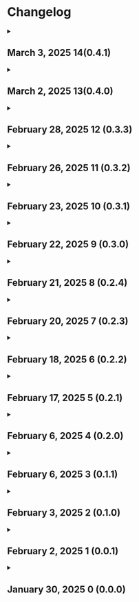 <h1>Changelog</h1>
<details>
  <summary>
    <h2>March 3, 2025 14(0.4.1)</h2>
  </summary>
  <ul>
    <li>Updated launch information</li>
    <li>Updated event information</li>
    <li>Updated news information</li>
    <li>Last updated section on about page now links directly to this changelog within Github when clicked on</li>
  </ul>
</details>

<details>
  <summary>
    <h2>March 2, 2025 13(0.4.0)</h2>
  </summary>
  <p>This update includes new icons and a page. In the navigation bar, I added costom icons to better fit the content in the navigation. The Artemis one I made myself from scratch. Another page added is the Rovers page which will give you information about different rovers from various agencies/providers. Right now, VIPER is the only avaliable one, but more will come with future updates.</p>
  <ul>
    <li>Updated launch information</li>
    <li>Added costom icons in navigation drawer</li>
    <li>Updated Updates page</li>
    <li>Added three new pages
      <ol>
        <li>Rovers</li>
        <li>NASA Rovers</li>
        <li>VIPER</li>
      </ol>
    </li>
    <li>Added button so users can sign the petition to save VIPER</li>
    <li>Added legend in About page
      <ul>
        <li>This will help users understand what each symbol means (etc. Status circle colors)</li>
      </ul>
    </li>
  </ul>
</details>

<details>
  <summary>
    <h2>February 28, 2025 12 (0.3.3)</h2>
  </summary>
  <p>• Updated launch information</p>
  <p>• Updated Event information</p>
  <p>• Updated Starship Test Flight 8 page</p>
</details>

<details>
  <summary>
    <h2>February 26, 2025 11 (0.3.2)</h2>
  </summary>
  <p>• Updated launch information</p>
</details>


<details>
  <summary>
    <h2>February 23, 2025 10 (0.3.1)</h2>
  </summary>
  <p>• Updated launch information</p>
  <P>• Finished adding all events to Event page</P>
</details>

<details>
  <summary><h2>February 22, 2025 9 (0.3.0)</summary>
  <p>Welcome to update 0.3.0. Another feature that was added is the Events page. That page will show events like landings, conferences, and flybys. You can click on the card to learn more about the event.</p>
  <p>• Changed Changelog to redirect to a new changelog page in GitHub</p>
  <p>• Updated launch information</p>
  <p>• Added Events Page</p>
</details>

<details>
  <summary><h2>February 21, 2025 8 (0.2.4)</h2></summary>
  <p>• Updated launch information</p>
  <p>• Updated News section on Home page</p>
</details>

<details>
  <summary><h2>February 20, 2025 7 (0.2.3)</h2></summary>
  <p>• Updated launch information</p>
  <p>• Updated Starship IFT-8 page</p>
  <p>• Updated News section on Home page</p>
</details>

<details>
  <summary><h2>February 18, 2025 6 (0.2.2)</summary>
    <p>I moved the page files into folders to make it easier to find spacific files. It doesn't affect how the app works, it just makes it so I can find an individual file better. Let me know if you encounter any problems.</p>
    <p>• Updated launch information</p>
    <p>• Moved app files into folders to make it easier for me to find</p>
</details>

<details>
  <summary><h2>February 17, 2025 5 (0.2.1)</h2></summary>
  <p>• Updated launch information</p>
  <p>• Updated Starship Flight 8 page</p>
  <p>• Updated About page</p>
</details>

<details>
  <summary><h2>February 6, 2025 4 (0.2.0)</h2></summary>
    <p>• Decreased font size for a card in News section to fit text in the entire card</p>
    <p>• Updated launch information</p>
    <p>• Added new card on News section</p>
    <p>• Changed how version titles appear on Changelog page</p>
    <p>• Added Updates page</p>
</details>

<details>
  <summary><h2>February 6, 2025 3 (0.1.1)</h2></summary>
    <p>Sorry for the update delay, version 0.1.1 is here now.</p>
    <p>• Updated launch information</p>
    <p>• Updated Nwes section on home page</p>
    <p>• Increased font size for vresion titles in Changelog page</p>
</details>

<details>
  <summary><h2>February 3, 2025 2 (0.1.0)</h2></summary>
  <p>• Decreased font size for version titles</p>
  <p>• Updated some launch information</p>
  <p>• Redesigned Links section in About page</p>
  <p>• Decreased title font sizes for Artemis II-VI, Starship-IFT 1-8, and Starship HLS</p>
  <p>• Fixed image not loading for Starship Test Flight 6 page</p>
</details>

<details>
  <summary><h2>February 2, 2025 1 (0.0.1)</h2></summary>
  <p>• Changed CSO-3 launch</p>
  <p>• Updated launch schedules</p>
  <p>• Made X-t9 card clickable in Featured Missions</p>
  <p>• Shrunk font sizes on title app bars</p>
  <p>• Shrunk banner titles for Starship test flight missions and some other rockets</p>
  <p>• Fixed images not loading for Artemis IV and Ariane Next</p>
  <p>• Made Artemis II card clickable</p>
</details>

<details>
  <summary><h2>January 30, 2025 0 (0.0.0)</h2></summary>
  <p>Initial beta release is finally here! Sorry for the wait, so many problems were encountered when trying to release it. Any feedback will be appreciated.</p>
  <p>• Updated Home page</p>
  <p>• Updated Launch page</p>
  <p>• Added side navigation</p>
  <P>• Added Home page</P>
  <p>• Added Launch page</p>
  <p>• Added Livestream page</p>
  <p>• Added Changelog page</p>
  <p>• Added About page</p>
  <p>• Added NASA launch page</p>
  <p>• Added SpaceX launch page</p>
  <p>• Added Roscosmos launch page</p>
  <p>• Added ULA launch page</p>
  <p>• Added RocketLab launch page</p>
  <p>• Added Blue Origin launch page</p>
  <p>• Added Arianespace launch page</p>
  <p>• Added Artemis section and navigation</p>
  <p>• Added ARtemis missions I-VI</p>
  <p>• Added external links to cards on schedule pages</p>
  <p>• Added Image Carousels</p>
  <p>• Added Starship missions 1-8</p>
  <p>• Added Starship Human Landing System</p>
  <p>• Added Starship to navigation</p>
  <p>• Added Rockets page to navigation</p>
  <p>• Added the Ariane rocket family</p>
  <p>• Added bottom navigation bar to Starship page</p>
  <p>• Added ATlas-Able rocket to NAA Rockets page</p>
  <p>• Added Vega C rocket</p>
  <p>• Redesigned launch page</p>
  <p>• Redesigned About page</p>
  <p>• Redesigned Changelog page</p>
  <p>• REdesigned Home page</p>
  <p>• Shrunk image carousels on home page</p>
  <p>• Changed image reference names, so I could load it in the Android emulator</p> Changed the image for Starship IFT-7
</details>

